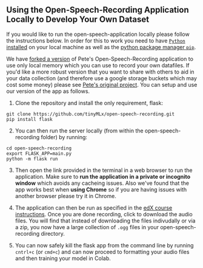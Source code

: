 ## Using the Open-Speech-Recording Application Locally to Develop Your Own Dataset

If you would like to run the open-speech-application locally please follow the instructions below. In order for this to work you need to have [```Python``` installed](https://www.python.org/downloads/) on your local machine as well as the [python package manager ```pip```](https://packaging.python.org/tutorials/installing-packages/).

We have [forked a version](https://github.com/tinyMLx/open-speech-recording/) of Pete's Open-Speech-Recording application to use only local memory which you can use to record your own datafiles. If you'd like a more robust version that you want to share with others to aid in your data collection (and therefore use a google storage buckets which may cost some money) please see [Pete's original project](https://github.com/petewarden/open-speech-recording). You can setup and use our version of the app as follows.

1. Clone the repository and install the only requirement, flask:
  ```
  git clone https://github.com/tinyMLx/open-speech-recording.git
  pip install flask
  ```

2. You can then run the server locally (from within the open-speech-recording folder) by running:
  ```
  cd open-speech-recording
  export FLASK_APP=main.py
  python -m flask run
  ```

3. Then open the link provided in the terminal in a web browser to run the application. Make sure to **run the application in a private or incognito window** which avoids any cacheing issues. Also we've found that the app works best when **using Chrome** so if you are having issues with another browser please try it in Chrome.

4. The application can then be run as specified in the [edX course instructions](https://github.com/tinyMLx/courseware/raw/master/edX/readings/4-6-6.pdf). Once you are done recording, click to download the audio files. You will find that instead of downloading the files indivudally or via a zip, you now have a large collection of ```.ogg``` files in your open-speech-recording directory.

5. You can now safely kill the flask app from the command line by running ```cntrl+c``` (or ```cmd+c```) and can now proceed to formatting your audio files and then training your model in Colab.